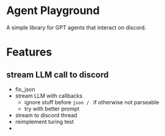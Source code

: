 # Agent Playground

A simple library for GPT agents that interact on discord.

# Features
## stream LLM call to discord
- fix_json
- stream LLM with callbacks
  - ignore stuff before ```json / ``` if otherwise not parseable
  - try with better prompt
- stream to discord thread
- reimplement turing test
- 

